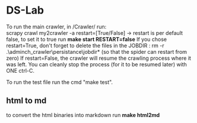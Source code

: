 # DS-Lab

To run the main crawler, in /Crawler/ run:  
scrapy crawl my2crawler -a restart=[True/False] -> restart is per default false, to set it to true run **make start RESTART=false**
If you chose restart=True, don't forget to delete the files in the JOBDIR : 
rm -r .\adminch_crawler\persistance\jobdir\* (so that the spider can restart from zero)
If restart=False, the crawler will resume the crawling process where it was left. You can cleanly stop the process (for it to be resumed later) with ONE ctrl-C.

To run the test file run the cmd "make test".

## html to md

to convert the html binaries into markdown run **make html2md**